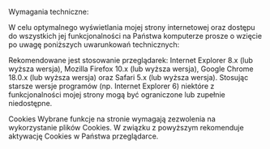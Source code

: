 Wymagania techniczne:

W celu optymalnego wyświetlania mojej strony internetowej oraz dostępu do wszystkich jej funkcjonalności na Państwa komputerze prosze o wzięcie po uwagę poniższych uwarunkowań technicznych:

Rekomendowane jest stosowanie przeglądarek: Internet Explorer 8.x (lub wyższa wersja), Mozilla Firefox 10.x (lub wyższa wersja), Google Chrome 18.0.x (lub wyższa wersja) oraz Safari 5.x (lub wyższa wersja). Stosując starsze wersje programów (np. Internet Explorer 6) niektóre z funkcjonalności mojej strony mogą być ograniczone lub zupełnie niedostępne.

Cookies Wybrane funkcje na stronie wymagają zezwolenia na wykorzystanie plików Cookies. W związku z powyższym rekomenduje aktywację Cookies w Państwa przeglądarce.

